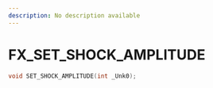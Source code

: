 ```yaml
---
description: No description available 
---
```


# FX\_SET_SHOCK_AMPLITUDE

```cpp
void SET_SHOCK_AMPLITUDE(int _Unk0);
```
